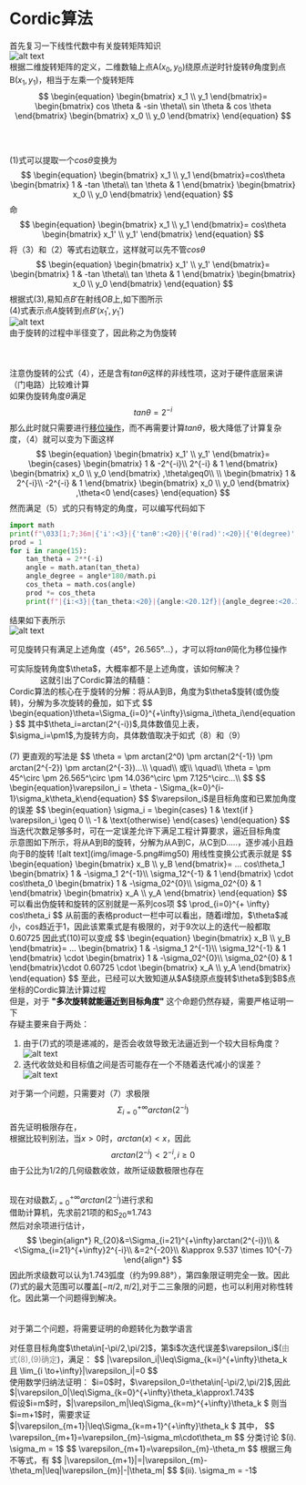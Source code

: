 # <span class="hl">Cordic算法</span>

首先复习一下线性代数中有关<span class="hl warn">旋转矩阵</span>知识  
![alt text](img/image-2.png#img50)  
根据二维旋转矩阵的定义，二维数轴上点A$(x_0,y_0)$绕原点逆时针旋转$\theta$角度到点B$(x_1,y_1)$，相当于左乘一个旋转矩阵   
$$
\begin{equation}
\begin{bmatrix}
  x_1 \\
  y_1
\end{bmatrix}=
\begin{bmatrix}
  cos \theta & -sin \theta\\
  sin \theta & cos \theta
\end{bmatrix}
\begin{bmatrix}
  x_0 \\
  y_0
\end{bmatrix} 
\end{equation}
$$   
&emsp;     
&emsp;  
(1)式可以提取一个$cos\theta$变换为  
$$
\begin{equation}
\begin{bmatrix}
  x_1 \\
  y_1
\end{bmatrix}=cos\theta
\begin{bmatrix}
  1 & -tan \theta\\
  tan \theta & 1
\end{bmatrix}
\begin{bmatrix}
  x_0 \\
  y_0
\end{bmatrix} 
\end{equation}
$$
命  
$$
\begin{equation}
\begin{bmatrix}
  x_1 \\
  y_1
\end{bmatrix}=
cos\theta
\begin{bmatrix}
  x_1' \\
  y_1'
\end{bmatrix} 
\end{equation}
$$
将（3）和（2）等式右边联立，这样就可以先不管$cos\theta$  
$$
\begin{equation}
\begin{bmatrix}
  x_1' \\
  y_1'
\end{bmatrix}=
\begin{bmatrix}
  1 & -tan \theta\\
  tan \theta & 1
\end{bmatrix}
\begin{bmatrix}
  x_0 \\
  y_0
\end{bmatrix} 
\end{equation}
$$
根据式(3),易知点$B'$在射线$OB$上,如下图所示  
(4)式表示点$A$旋转到点$B'(x_1',y_1')$  
![alt text](img/image-3.png#img50)  
由于旋转的过程中半径变了，因此称之为<span class="hl warn">伪旋转</span>  
&emsp;  
&emsp;       
&emsp;  
注意伪旋转的公式（4），还是含有$tan\theta$这样的非线性项，这对于硬件底层来讲（门电路）比较难计算  
如果伪旋转角度$\theta$满足  
$$
\begin{equation}tan\theta = 2^{-i}\end{equation}
$$
那么此时就只需要进行<u>移位操作</u>，而不再需要计算$tan\theta$，极大降低了计算复杂度，（4）就可以变为下面这样  
$$
\begin{equation}
\begin{bmatrix}
  x_1' \\
  y_1'
\end{bmatrix}=
\begin{cases}
\begin{bmatrix}
  1 & -2^{-i}\\
  2^{-i} & 1
\end{bmatrix}
\begin{bmatrix}
  x_0 \\
  y_0
\end{bmatrix} ,\theta\geq0\\
\\
\begin{bmatrix}
  1 & 2^{-i}\\
  -2^{-i} & 1
\end{bmatrix}
\begin{bmatrix}
  x_0 \\
  y_0
\end{bmatrix} ,\theta<0
\end{cases}
\end{equation}
$$
然而满足（5）式的只有特定的角度，可以编写代码如下  
```python
import math
print(f"\033[1;7;36m|{'i':<3}|{'tanθ':<20}|{'θ(rad)':<20}|{'θ(degree)':<20}|{'cosθ':<20}|{'prod':<20}|\033[0m")
prod = 1
for i in range(15):
    tan_theta = 2**(-i)
    angle = math.atan(tan_theta)
    angle_degree = angle*180/math.pi
    cos_theta = math.cos(angle)
    prod *= cos_theta
    print(f"|{i:<3}|{tan_theta:<20}|{angle:<20.12f}|{angle_degree:<20.12f}|{cos_theta:<20.12f}|{prod:<20.12f}|")
```
结果如下表所示  
![alt text](img/image-4.png)  
  
可见旋转只有满足上述角度（45°，26.565°...），才可以将$tan\theta$简化为移位操作  

<div class="hb">
可实际旋转角度$\theta$，大概率都不是上述角度，该如何解决？
</div>
&emsp;    
&emsp;
&emsp;   
这就引出了Cordic算法的精髓： 
<div class="hb tip">
Cordic算法的核心在于<span class="hl warn">旋转的分解</span>：将从A到B，角度为$\theta$旋转(或伪旋转)，分解为多次旋转的叠加，如下式
$$
\begin{equation}\theta=\Sigma_{i=0}^{+\infty}\sigma_i\theta_i\end{equation}   
$$
其中$\theta_i=arctan(2^{-i})$,具体数值见上表，<br>       
$\sigma_i=\pm1$,为旋转方向，具体数值取决于如式（8）和（9）<br> <br> 
(7) 更直观的写法是
$$
\theta = \pm arctan(2^0)
 \pm arctan(2^{-1})
 \pm arctan(2^{-2})
 \pm arctan(2^{-3})...\\
\quad\\
或\\  
\quad\\
\theta = \pm 45^\circ
\pm 26.565^\circ
\pm 14.036^\circ
\pm 7.125^\circ...\\
$$
$$
\begin{equation}\varepsilon_i = \theta - \Sigma_{k=0}^{i-1}\sigma_k\theta_k\end{equation}
$$
$\varepsilon_i$是目标角度和已累加角度的误差
$$
\begin{equation}
\sigma_i =
\begin{cases}
    1 & \text{if } \varepsilon_i \geq 0 \\
    -1 & \text{otherwise}
\end{cases}
\end{equation}
$$
当迭代次数足够多时，可在一定误差允许下满足工程计算要求，逼近目标角度
</div>
示意图如下所示，将从A到B的旋转，分解为从A到C，从C到D.....，逐步减小且趋向于B的旋转   
![alt text](img/image-5.png#img50)  
用线性变换公式表示就是  
$$
\begin{equation}
\begin{bmatrix}
  x_B \\
  y_B
\end{bmatrix}= ...
cos\theta_1
\begin{bmatrix}
  1 & -\sigma_1 2^{-1}\\
  \sigma_12^{-1} & 1
\end{bmatrix}
\cdot cos\theta_0
\begin{bmatrix}
  1 & -\sigma_02^{0}\\
  \sigma_02^{0} & 1
\end{bmatrix}
\begin{bmatrix}
  x_A \\
  y_A
\end{bmatrix} 
\end{equation}
$$
可以看出伪旋转和旋转的区别就是一系列cos项  
$$
\prod_{i=0}^{+ \infty} cos\theta_i
$$
从前面的表格product一栏中可以看出，随着i增加，$\theta$减小，cos趋近于1，因此该累乘式是有极限的，对于9次以上的迭代一般都取0.60725   
因此式(10)可以变成   
$$
\begin{equation}
\begin{bmatrix}
  x_B \\
  y_B
\end{bmatrix}= ...
\begin{bmatrix}
  1 & -\sigma_1 2^{-1}\\
  \sigma_12^{-1} & 1
\end{bmatrix}
\cdot
\begin{bmatrix}
  1 & -\sigma_02^{0}\\
  \sigma_02^{0} & 1
\end{bmatrix}\cdot 0.60725 \cdot
\begin{bmatrix}
  x_A \\
  y_A
\end{bmatrix} 
\end{equation}
$$  
至此，已经可以大致知道从$A$绕原点旋转$\theta$到$B$点坐标的Cordic算法计算过程
<div class="hb">
但是，对于 <font color=#000000><b>"多次旋转就能逼近到目标角度"</b></font> 这个命题仍然存疑，需要严格证明一下
</div>
存疑主要来自于两处：  

1. 由于(7)式的项是递减的，是否会收敛导致无法逼近到一个较大目标角度？  
![alt text](img/image-1.png#img50)
1. 迭代收敛处和目标值之间是否可能存在一个不随着迭代减小的误差？  
![alt text](img/image-6.png#img50)  

对于第一个问题，只需要对（7）求极限
$$
\Sigma_{i=0}^{+\infty} arctan(2^{-i})
$$
首先证明极限存在，   
根据比较判别法，当$x>0$时，$arctan(x)<x$，因此    
$$
arctan(2^{-i})<2^{-i},i\geq0
$$
由于公比为1/2的几何级数收敛，故所证级数极限也存在   
&emsp;   

现在对级数$\Sigma_{i=0}^{+\infty} arctan(2^{-i})$进行求和   
借助计算机，先求前21项的和$S_{20}\approx$1.743   
然后对余项进行估计，
$$
\begin{align*}
R_{20}&=\Sigma_{i=21}^{+\infty}arctan(2^{-i})\\
&<\Sigma_{i=21}^{+\infty}2^{-i}\\
&=2^{-20}\\
&\approx 9.537 \times 10^{-7}
\end{align*}
$$
因此所求级数可以认为1.743弧度（约为99.88°），第四象限证明完全一致。因此(7)式的最大范围可以覆盖$[-\pi/2,\pi/2]$,对于二三象限的问题，也可以利用对称性转化。因此第一个问题得到解决。   
&emsp;    
&emsp;   
对于第二个问题，将需要证明的命题转化为数学语言    
<div class="hb">
对任意目标角度$\theta\in[-\pi/2,\pi/2]$，第$i$次迭代误差$\varepsilon_i$(<font color=gray>由式(8),(9)确定</font>)，满足：
$$
|\varepsilon_i|\leq\Sigma_{k=i}^{+\infty}\theta_k 且 \lim_{i \to+\infty}|\varepsilon_i|=0
$$
</div>
使用数学归纳法证明：  
$i=0$时，$\varepsilon_0=\theta\in[-\pi/2,\pi/2]$,因此$|\varepsilon_0|\leq\Sigma_{k=0}^{+\infty}\theta_k\approx1.743$ 
</br>  
假设$i=m$时，$|\varepsilon_m|\leq\Sigma_{k=m}^{+\infty}\theta_k $   
则当$i=m+1$时，需要求证$|\varepsilon_{m+1}|\leq\Sigma_{k=m+1}^{+\infty}\theta_k $ 
其中，
$$
\varepsilon_{m+1}=\varepsilon_{m}-\sigma_m\cdot\theta_m
$$
分类讨论   
$(i). \sigma_m = 1$   
$$
\varepsilon_{m+1}=\varepsilon_{m}-\theta_m
$$
根据三角不等式，有
$$
|\varepsilon_{m+1}|=|\varepsilon_{m}-\theta_m|\leq|\varepsilon_{m}|-|\theta_m|
$$
$(ii). \sigma_m = -1$   





